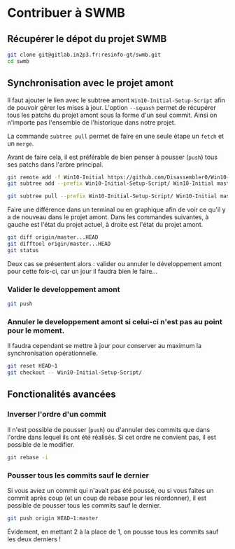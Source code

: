 # Contribuer à SWMB

## Récupérer le dépot du projet SWMB

```bash
git clone git@gitlab.in2p3.fr:resinfo-gt/swmb.git
cd swmb
```

## Synchronisation avec le projet amont

Il faut ajouter le lien avec le subtree amont `Win10-Initial-Setup-Script`
afin de pouvoir gérer les mises à jour.
L'option `--squash` permet de récupérer tous les patchs du projet amont
sous la forme d'un seul commit.
Ainsi on n'importe pas l'ensemble de l'historique dans notre projet.

La commande `subtree pull` permet de faire en une seule étape un `fetch` et un `merge`.

Avant de faire cela, il est préférable de bien penser à pousser (`push`)
tous ses patchs dans l'arbre principal.

```bash
git remote add -f Win10-Initial https://github.com/Disassembler0/Win10-Initial-Setup-Script.git
git subtree add --prefix Win10-Initial-Setup-Script/ Win10-Initial master --squash

git subtree pull --prefix Win10-Initial-Setup-Script/ Win10-Initial master --squash
```

Faire une différence dans un terminal ou en graphique
afin de voir ce qu'il y a de nouveau dans le projet amont.
Dans les commandes suivantes,
à gauche est l'état du projet actuel,
à droite est l'état du projet amont.

```bash
git diff origin/master...HEAD
git difftool origin/master...HEAD
git status
```
Deux cas se présentent alors :
valider ou annuler le développement amont pour cette fois-ci,
car un jour il faudra bien le faire...

### Valider le developpement amont

```bash
git push
```

### Annuler le developpement amont si celui-ci n'est pas au point pour le moment.

Il faudra cependant se mettre à jour pour conserver au maximum la synchronisation opérationnelle.

```bash
git reset HEAD~1
git checkout -- Win10-Initial-Setup-Script/
```

## Fonctionalités avancées

### Inverser l'ordre d'un commit

Il n'est possible de pousser (`push`) ou d'annuler des commits que dans l'ordre
dans lequel ils ont été réalisés.
Si cet ordre ne convient pas,
il est possible de le modifier.

```bash
git rebase -i
```

### Pousser tous les commits sauf le dernier

Si vous aviez un commit qui n'avait pas été poussé,
ou si vous faites un commit après coup (et un coup de rebase pour les réordonner),
il est possible de pousser tous les commits sauf le dernier.

```bash
git push origin HEAD~1:master
```

Évidement, en mettant 2 à la place de 1,
on pousse tous les commits sauf les deux derniers !
